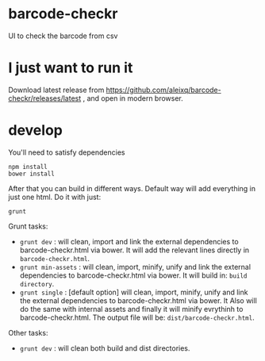 # barcode-checkr
UI to check the barcode from csv


I just want to run it
=======
Download latest release from https://github.com/aleixq/barcode-checkr/releases/latest , and open in modern browser.

develop
=======
You'll need to satisfy dependencies

    npm install
    bower install

After that you can build in different ways. Default way will add everything in just one html. Do it with just:

    grunt
    
Grunt tasks:
* `grunt dev` : will clean, import and link the external dependencies to barcode-checkr.html via bower. It will add the relevant lines directly in `barcode-checkr.html`.
* `grunt min-assets` : will clean, import, minify, unify and link the external dependencies to barcode-checkr.html via bower. It will build in: `build directory`.
* `grunt single` : [default option] will clean, import, minify, unify and link the external dependencies to barcode-checkr.html via bower. It Also will do the same with internal assets and finally it will minify evrythinh to barcode-checkr.html.  The output file will be: `dist/barcode-checkr.html`.

Other tasks:
* `grunt dev` : will clean both build and dist directories.
